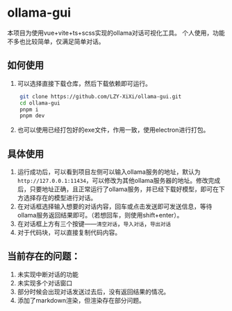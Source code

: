 # ollama-gui

本项目为使用vue+vite+ts+scss实现的ollama对话可视化工具。
个人使用，功能不多也比较简单，仅满足简单对话。

## 如何使用

1. 可以选择直接下载仓库，然后下载依赖即可运行。
``` sh
    git clone https://github.com/LZY-XiXi/ollama-gui.git
    cd ollama-gui
    pnpm i
    pnpm dev
```

2. 也可以使用已经打包好的exe文件，作用一致，使用electron进行打包。


## 具体使用
1. 运行成功后，可以看到项目左侧可以输入ollama服务的地址，默认为`http://127.0.0.1:11434`，可以修改为其他ollama服务器的地址。修改完成后，只要地址正确，且正常运行了ollama服务，并已经下载好模型，即可在下方选择存在的模型进行对话。
2. 在对话框选择输入想要的对话内容，回车或点击发送即可发送信息，等待ollama服务返回结果即可。（若想回车，则使用shift+enter）。
3. 在对话框上方有三个按键——`清空对话`，`导入对话`，`导出对话`
4. 对于代码块，可以直接复制代码内容。


## 当前存在的问题：
1. 未实现中断对话的功能
2. 未实现多个对话窗口
3. 部分时候会出现对话发送过去后，没有返回结果的情况。
4. 添加了markdown渲染，但渲染存在部分问题。
